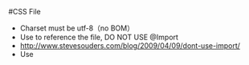 #CSS File

* Charset must be utf-8（no BOM）
* Use <link /> to reference the file, DO NOT USE @Import
* http://www.stevesouders.com/blog/2009/04/09/dont-use-import/ 
* Use <style /> Only if it is used for single page.
* NO inline CSS pls! 
* No horizontal scrollbar in your code editor:
  that means, if the statement is too long, break it to into multiple lines, try utilize vertical space
  as much as you can.

#CSS Hacks?

If you requirement can be done by using [css media query](http://www.w3.org/TR/css3-mediaqueries/), then use it.

If there is better choice, such as etch is available in your page, we suggest you targeting browser this way:

    html.msie6 foobar {}
    html.msie7 foobar {}
    html.msie8 foobar {}
    html.msie9 foobar {}
    html.non-msie6-msie7 {} /* for better browser */
    html.non-html5browser foobar{}
    html.html5browser foobar{} /* for modern html5 browser */
    html.webkit foobar{}
    html.win foobar{}
    html.mac foobar{}
    html.linux foobar{}
    html.iphone foobar{}
    html.ios foobar{}
    html.ipad foobar{}
    html.winxp foobar{}
    html.qs-protocol-https foobar{} /* if we are under https */
    html.ornt-portrait foobar{} /* in portrait mode */
    html.ornt-landscape foobar{} /* in landscape mode */
    html.device-pixelrate-1 foobar{} /* default image quality */
    html.device-pixelrate-1.5 foobar{} /* hi-resolution quality image for retina screen */
    
For more, check out https://github.com/ETUI/ETUI/blob/master/lib/etch/tagger.js
  
However if there is no tagger available in your page, 
we suggest to targeting browser smartly by using superior syntax that older browser doesn't support:

    .selector .child{property:value;} /* for ie-6 */
    .selector > .child{property:value;} /* except ie-6 */

The last choice, CSS Hacks:

    .all-IE{property:value\9;}
    :root .IE-9{property:value\0/;}
    .gte-IE-8{property:value\0;}
    .lte-IE-7{*property:value;}
    .IE-7{+property:value;}
    .IE-6{_property:value;}
    .not-IE{property//:value;}
    @-moz-document url-prefix() { .firefox{property:value;} }
    @media all and (-webkit-min-device-pixel-ratio:0) { .webkit{property:value;} }
    @media all and (-webkit-min-device-pixel-ratio:10000),not all and (-webkit-min-device-pixel-ratio:0) { .opera{property:value;} }
    @media screen and (max-device-width: 480px) { .iphone-or-mobile-s-webkit{property:value;} }

#Common CSS classes

##State indicateors

###et-active
Indicate current tab/slide/whatelse is in active state.

###et-disabled
Indicate current ui component is disabled.

###et-enabled
Indicate current ui component is enabled.

###et-error
Indicate the validation failed on current element

##Pseudo Class Replacement

###et-first
A replacement for :first-child for older browser such as IE6

###et-last

##Position Indicator

###et-opening

###et-closing

###et-north

###et-south

###et-west

###et-east

##DOM Structure Indicator

###et-top

###et-bottom

###et-inner

###et-outer

###et-cnt
The actuall content area (wrapping the text)

##Form elements

###et-field
The wrapping element

###et-field-text
The text input area

#JavaScript 

##Rules

1. Try best not to pollute global object, including but not limits to `window`, 
   built in objects and their prototypes, `jQuery.fn` ...
2. If you do need to expose an global object, make sure it is under proper name space, 
   for example, `etPage.project.page.func`
3. JS files in under rootapp (/_scripts/, /widgets/) are meant to be shared across project, 
   you can reference to it directly in your project. 
   The other js files are not meant to be shared by the other projects. If you do want to use a file from
   the other project, please make a copy of that to your own project directory.
4. If you want to reference a 3rd party javascript file, keep in mind that those api provider may not always available
   due to network or server maintenance issue. for example, if you are in China mainland, than you probably won't have
   access to youtube.com and some google api.
   so to prevent our page is blocked by the above issues, we suggest you:
   1. Try load the api asynchronously rather than put the <script /> tag directly into page.
   2. If the api provider do not have support asynchronously loading, e.g. there are document.write() inside the js file
      so it will break our page if we load it asynchronously, we should consider copy the js file to our server, or use 
      an <iframe /> to wrap the content.

##Naming convention

1. lowerCamelCase for local variables or namespace.

2. UPPER_CASE_FOR_CONSTANTS

3. prefix with _underline for virtual member or private member

4. Recommand to use ''var prvt = {}'' in your closure to holds all private methods.

5. Small **simple** words for namespaces.

6. Add prefix $ to jQuery object.

7. UpperCamelCase for constructors.
